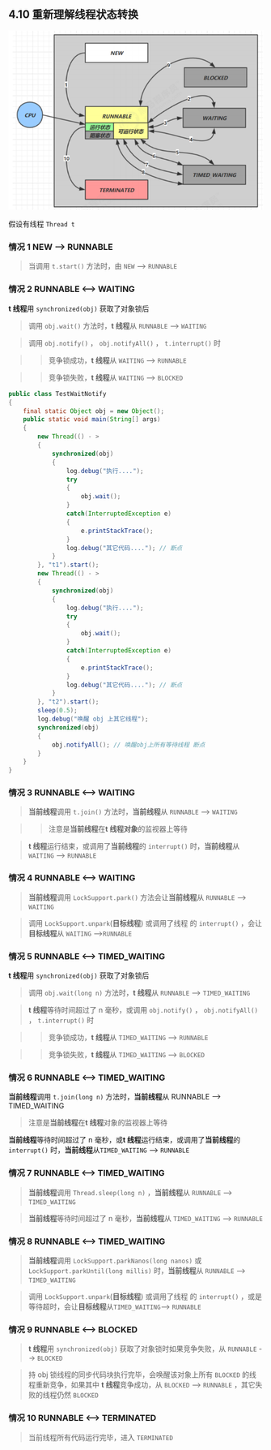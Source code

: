 ## 4.10 重新理解线程状态转换

![](img/4.10.1.png)

假设有线程 `Thread t`

### 情况 1 NEW --> RUNNABLE

>当调用 `t.start()` 方法时，由 `NEW` --> `RUNNABLE`

### 情况 2 RUNNABLE <--> WAITING

**t 线程**用 `synchronized(obj)` 获取了对象锁后

>调用 `obj.wait()` 方法时，**t 线程**从 `RUNNABLE` --> `WAITING`

>调用 `obj.notify()` ， `obj.notifyAll()` ， `t.interrupt()` 时

>>竞争锁成功，**t 线程**从 `WAITING` --> `RUNNABLE`

>>竞争锁失败，**t 线程**从 `WAITING` --> `BLOCKED`
```java
public class TestWaitNotify
{
    final static Object obj = new Object();
    public static void main(String[] args)
    {
        new Thread(() - >
        {
            synchronized(obj)
            {
                log.debug("执行....");
                try
                {
                    obj.wait();
                }
                catch(InterruptedException e)
                {
                    e.printStackTrace();
                }
                log.debug("其它代码...."); // 断点
            }
        }, "t1").start();
        new Thread(() - >
        {
            synchronized(obj)
            {
                log.debug("执行....");
                try
                {
                    obj.wait();
                }
                catch(InterruptedException e)
                {
                    e.printStackTrace();
                }
                log.debug("其它代码...."); // 断点
            }
        }, "t2").start();
        sleep(0.5);
        log.debug("唤醒 obj 上其它线程");
        synchronized(obj)
        {
            obj.notifyAll(); // 唤醒obj上所有等待线程 断点
        }
    }
}
```

### 情况 3 RUNNABLE <--> WAITING

>**当前线程**调用 `t.join()` 方法时，**当前线程**从 `RUNNABLE` --> `WAITING`

>>注意是**当前线程**在**t 线程对象**的监视器上等待

>**t 线程**运行结束，或调用了**当前线程**的 `interrupt()` 时，**当前线程**从 `WAITING` --> `RUNNABLE`

### 情况 4 RUNNABLE <--> WAITING

>**当前线程**调用 `LockSupport.park()` 方法会让**当前线程**从 `RUNNABLE` --> `WAITING`

>调用 `LockSupport.unpark`(**目标线程**) 或调用了线程 的 `interrupt()` ，会让**目标线程**从 `WAITING` -->`RUNNABLE`

### 情况 5 RUNNABLE <--> TIMED_WAITING

**t 线程**用 `synchronized(obj)` 获取了对象锁后

>调用 `obj.wait(long n)` 方法时，**t 线程**从 `RUNNABLE` --> `TIMED_WAITING`

>**t 线程**等待时间超过了 n 毫秒，或调用 `obj.notify()` ， `obj.notifyAll()` ， `t.interrupt()` 时

>>竞争锁成功，**t 线程**从 `TIMED_WAITING` --> `RUNNABLE`

>>竞争锁失败，**t 线程**从 `TIMED_WAITING` --> `BLOCKED`

### 情况 6 RUNNABLE <--> TIMED_WAITING

**当前线程**调用 `t.join(long n)` 方法时，**当前线程**从 RUNNABLE --> TIMED_WAITING

>注意是**当前线程**在**t 线程**对象的监视器上等待

**当前线程**等待时间超过了 n 毫秒，或**t 线程**运行结束，或调用了**当前线程**的 `interrupt()` 时，**当前线程**从`TIMED_WAITING` --> `RUNNABLE`

### 情况 7 RUNNABLE <--> TIMED_WAITING

>**当前线程**调用 `Thread.sleep(long n)` ，**当前线程**从 `RUNNABLE` --> `TIMED_WAITING`

>**当前线程**等待时间超过了 n 毫秒，**当前线程**从 `TIMED_WAITING` --> `RUNNABLE`

### 情况 8 RUNNABLE <--> TIMED_WAITING

>**当前线程**调用 `LockSupport.parkNanos(long nanos)` 或 `LockSupport.parkUntil(long millis)` 时，**当前线程**从 `RUNNABLE` --> `TIMED_WAITING`

>调用 `LockSupport.unpark`(**目标线程**) 或调用了线程 的 `interrupt()` ，或是等待超时，会让**目标线程**从`TIMED_WAITING`--> `RUNNABLE`

### 情况 9 RUNNABLE <--> BLOCKED

>**t 线程**用 `synchronized(obj)` 获取了对象锁时如果竞争失败，从 `RUNNABLE` --> `BLOCKED`

>持 obj 锁线程的同步代码块执行完毕，会唤醒该对象上所有 `BLOCKED` 的线程重新竞争，如果其中 **t 线程**竞争成功，从 `BLOCKED` --> `RUNNABLE` ，其它失败的线程仍然 `BLOCKED`

### 情况 10 RUNNABLE <--> TERMINATED

>当前线程所有代码运行完毕，进入 `TERMINATED`



